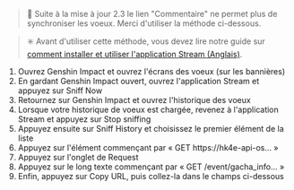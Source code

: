 > 📢 Suite à la mise à jour 2.3 le lien "Commentaire" ne permet plus de synchroniser les voeux. Merci d'utiliser la méthode ci-dessous.

> ✳️ Avant d'utiliser cette méthode, vous devez lire notre guide sur [comment installer et utiliser l'application Stream (Anglais)](https://drive.google.com/file/d/14Q_6v60qLPunrpmA9Bf1KlvsKhaRyPzz/view?usp=sharing).

1. Ouvrez Genshin Impact et ouvrez l'écrans des voeux (sur les bannières)
2. En gardant Genshin Impact ouvert, ouvrez l'application Stream et appuyez sur Sniff Now
3. Retournez sur Genshin Impact et ouvrez l'historique des voeux
4. Lorsque votre historique de voeux est chargée, revenez à l'application Stream et appuyez sur Stop sniffing
5. Appuyez ensuite sur Sniff History et choisissez le premier élément de la liste
6. Appuyez sur l'élément commençant par « GET https://hk4e-api-os... »
7. Appuyez sur l'onglet de Request
8. Appuyez sur le long texte commençant par « GET /event/gacha_info... »
9. Enfin, appuyez sur Copy URL, puis collez-la dans le champs ci-dessous
